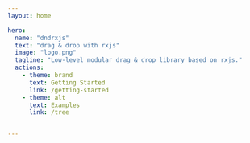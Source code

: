```yaml
---
layout: home

hero:
  name: "dndrxjs"
  text: "drag & drop with rxjs"
  image: "logo.png"
  tagline: "Low-level modular drag & drop library based on rxjs."
  actions:
    - theme: brand
      text: Getting Started
      link: /getting-started
    - theme: alt
      text: Examples
      link: /tree


---
```


